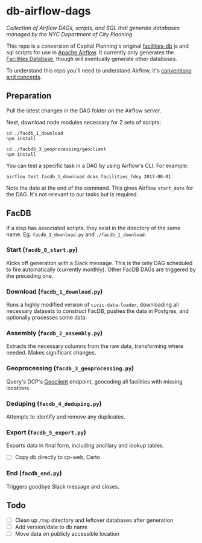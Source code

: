 # db-airflow-dags
_Collection of Airflow DAGs, scripts, and SQL that generate databases managed by the NYC Department of City Planning_

This repo is a conversion of Capital Planning's original [facilities-db](https://github.com/NYCPlanning/facilities-db) js and sql
scripts for use in [Apache Airflow](https://airflow.incubator.apache.org/). It currently
only generates the [Facilities Database](http://docs.capitalplanning.nyc/facdb/), though will
eventually generate other databases.

To understand this repo you'll need to understand Airflow, it's [conventions and concepts](https://airflow.incubator.apache.org/concepts.html).  

## Preparation
Pull the latest changes in the DAG folder on the Airflow server.  

Next, download node modules necessary for 2 sets of scripts:
```
cd ./facdb_1_download
npm install

cd ./facbdb_3_geoprocessing/geoclient
npm install
```

You can test a specific task in a DAG by using Airflow's CLI. For example:
```
airflow test facdb_1_download dcas_facilities_fdny 2017-08-01
```
Note the date at the end of the command. This gives Airflow `start_date` for the DAG.
It's not relevant to our tasks but is required.

## FacDB

If a step has associated scripts, they exist in the directory of the same name. Eg. `facdb_1_download.py`
and `./facdb_1_download`.

### Start (`facdb_0_start.py`)
Kicks off generation with a Slack message. This is the only DAG scheduled to fire automatically
(currently monthly). Other FacDB DAGs are triggered by the preceding one.

### Download (`facdb_1_download.py`)
Runs a highly modified version of `civic-data-loader`, downloading all necessary datasets
to construct FacDB, pushes the data in Postgres, and optionally processes some data.

### Assembly (`facdb_2_assembly.py`)
Extracts the necessary columns from the raw data, transforming where needed. Makes significant
changes.

### Geoprocessing (`facdb_3_geoprocessing.py`)
Query's DCP's [Geoclient](https://developer.cityofnewyork.us/api/geoclient-api) endpoint, geocoding all facilities with missing locations.

### Deduping (`facdb_4_deduping.py`)
Attempts to identify and remove any duplicates.

### Export (`facdb_5_export.py`)
Exports data in final form, including ancillary and lookup tables.
- [ ] Copy db directly to cp-web, Carto

### End (`facdb_end.py`)
Triggers goodbye Slack message and closes.

## Todo
- [ ]  Clean up `/tmp` directory and leftover databases after generation
- [ ]  Add version/date to db name
- [ ]  Move data on publicly accessible location
